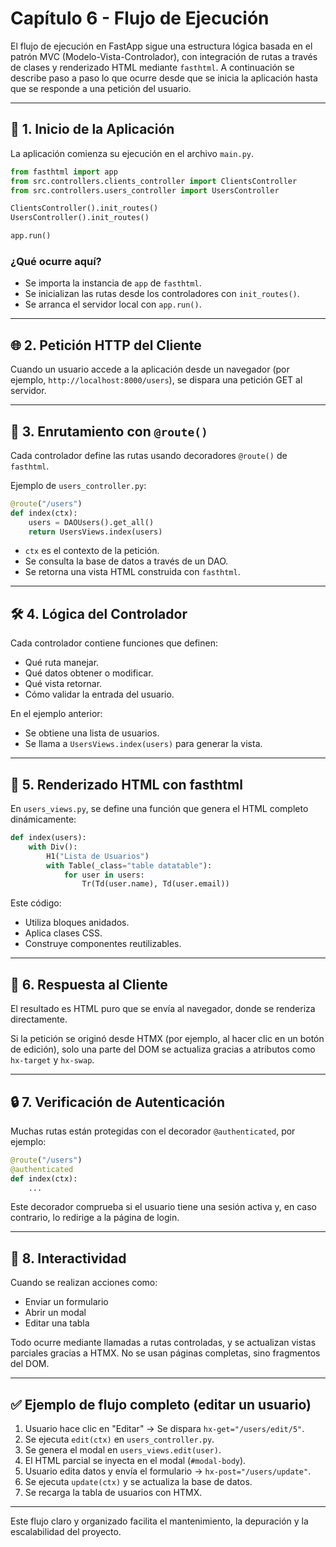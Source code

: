 # Capítulo 6 - Flujo de Ejecución

El flujo de ejecución en FastApp sigue una estructura lógica basada en el patrón MVC (Modelo-Vista-Controlador), con integración de rutas a través de clases y renderizado HTML mediante `fasthtml`. A continuación se describe paso a paso lo que ocurre desde que se inicia la aplicación hasta que se responde a una petición del usuario.

---

## 🚀 1. Inicio de la Aplicación

La aplicación comienza su ejecución en el archivo `main.py`.

```python
from fasthtml import app
from src.controllers.clients_controller import ClientsController
from src.controllers.users_controller import UsersController

ClientsController().init_routes()
UsersController().init_routes()

app.run()
```

### ¿Qué ocurre aquí?

- Se importa la instancia de `app` de `fasthtml`.
- Se inicializan las rutas desde los controladores con `init_routes()`.
- Se arranca el servidor local con `app.run()`.

---

## 🌐 2. Petición HTTP del Cliente

Cuando un usuario accede a la aplicación desde un navegador (por ejemplo, `http://localhost:8000/users`), se dispara una petición GET al servidor.

---

## 🧭 3. Enrutamiento con `@route()`

Cada controlador define las rutas usando decoradores `@route()` de `fasthtml`.

Ejemplo de `users_controller.py`:
```python
@route("/users")
def index(ctx):
    users = DAOUsers().get_all()
    return UsersViews.index(users)
```

- `ctx` es el contexto de la petición.
- Se consulta la base de datos a través de un DAO.
- Se retorna una vista HTML construida con `fasthtml`.

---

## 🛠️ 4. Lógica del Controlador

Cada controlador contiene funciones que definen:
- Qué ruta manejar.
- Qué datos obtener o modificar.
- Qué vista retornar.
- Cómo validar la entrada del usuario.

En el ejemplo anterior:
- Se obtiene una lista de usuarios.
- Se llama a `UsersViews.index(users)` para generar la vista.

---

## 🧩 5. Renderizado HTML con fasthtml

En `users_views.py`, se define una función que genera el HTML completo dinámicamente:

```python
def index(users):
    with Div():
        H1("Lista de Usuarios")
        with Table(_class="table datatable"):
            for user in users:
                Tr(Td(user.name), Td(user.email))
```

Este código:
- Utiliza bloques anidados.
- Aplica clases CSS.
- Construye componentes reutilizables.

---

## 🔁 6. Respuesta al Cliente

El resultado es HTML puro que se envía al navegador, donde se renderiza directamente.

Si la petición se originó desde HTMX (por ejemplo, al hacer clic en un botón de edición), solo una parte del DOM se actualiza gracias a atributos como `hx-target` y `hx-swap`.

---

## 🔒 7. Verificación de Autenticación

Muchas rutas están protegidas con el decorador `@authenticated`, por ejemplo:

```python
@route("/users")
@authenticated
def index(ctx):
    ...
```

Este decorador comprueba si el usuario tiene una sesión activa y, en caso contrario, lo redirige a la página de login.

---

## 🔄 8. Interactividad

Cuando se realizan acciones como:
- Enviar un formulario
- Abrir un modal
- Editar una tabla

Todo ocurre mediante llamadas a rutas controladas, y se actualizan vistas parciales gracias a HTMX. No se usan páginas completas, sino fragmentos del DOM.

---

## ✅ Ejemplo de flujo completo (editar un usuario)

1. Usuario hace clic en "Editar" → Se dispara `hx-get="/users/edit/5"`.
2. Se ejecuta `edit(ctx)` en `users_controller.py`.
3. Se genera el modal en `users_views.edit(user)`.
4. El HTML parcial se inyecta en el modal (`#modal-body`).
5. Usuario edita datos y envía el formulario → `hx-post="/users/update"`.
6. Se ejecuta `update(ctx)` y se actualiza la base de datos.
7. Se recarga la tabla de usuarios con HTMX.

---

Este flujo claro y organizado facilita el mantenimiento, la depuración y la escalabilidad del proyecto.
